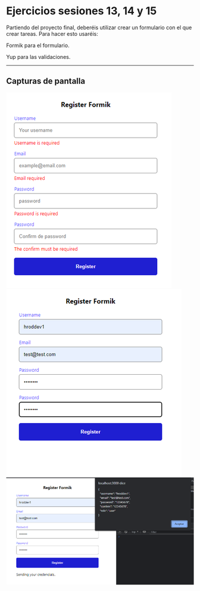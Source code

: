# Ejercicios sesiones 13, 14 y 15

Partiendo del proyecto final, deberéis utilizar crear un formulario con el que crear tareas. Para hacer esto usaréis:

Formik para el formulario.

Yup para las validaciones.

___
## Capturas de pantalla
![Captura1](./public/img/captura1.png)
![Captura2](./public/img/captura2.png)
![Captura3](./public/img/captura3.png)

